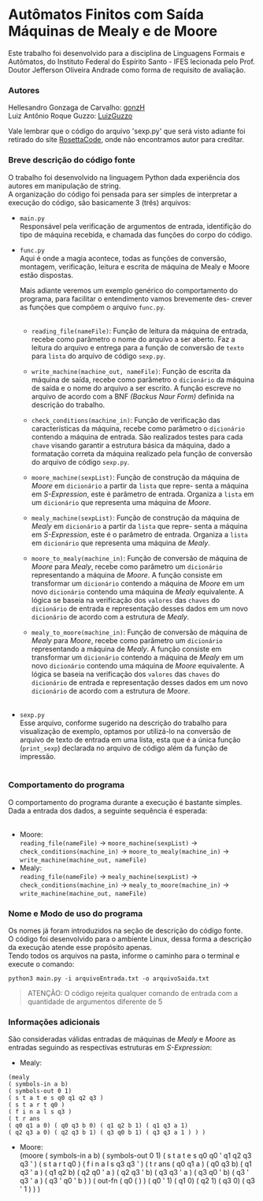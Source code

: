 # Autômatos Finitos com Saída<br>Máquinas de Mealy e de Moore
Este trabalho foi desenvolvido para a disciplina de Linguagens Formais e Autômatos, do Instituto Federal do Espírito Santo - IFES lecionada pelo Prof. Doutor Jefferson Oliveira Andrade como forma de requisito de avaliação.

### Autores
Hellesandro Gonzaga de Carvalho: [gonzH](https://github.com/gonzH)<br>
Luiz Antônio Roque Guzzo: [LuizGuzzo](https://github.com/LuizGuzzo)<br>

Vale lembrar que o código do arquivo 'sexp.py' que será visto adiante foi retirado do site [RosettaCode](http://rosettacode.org/wiki/S-Expressions#Python), onde não encontramos autor para creditar.

### Breve descrição do código fonte
O trabalho foi desenvolvido na linguagem Python dada experiência dos autores em manipulação de string.<br>
A organização do código foi pensada para ser simples de interpretar a execução do código, são basicamente 3 (três) arquivos:<br>
* `main.py`<br>
    Responsável pela verificação de argumentos de entrada, identifição do tipo de máquina recebida, e chamada das funções do
    corpo do código.<br>
* `func.py`<br>
    Aqui é onde a magia acontece, todas as funções de conversão, montagem, verificação, leitura e escrita de máquina de Mealy
    e Moore estão dispostas.<br>
    
    Mais adiante veremos um exemplo genérico do comportamento do programa, para facilitar o entendimento vamos brevemente des-
    crever as funções que compõem o arquivo `func.py`.<br><br>
    
    * `reading_file(nameFile)`: Função de leitura da máquina de entrada, recebe como parâmetro o nome do arquivo a ser aberto.
    Faz a leitura do arquivo e entrega para a função de conversão de `texto` para `lista` do arquivo de código `sexp.py`.<br>
    
    * `write_machine(machine_out, nameFile)`: Função de escrita da máquina de saída, recebe como parâmetro o `dicionário` da
    máquina de saída e o nome do arquivo a ser escrito. A função escreve no arquivo de acordo com a BNF <i>(Backus Naur
    Form)</i> definida na descrição do trabalho.<br>
    
    * `check_conditions(machine_in)`: Função de verificação das características da máquina, recebe como parâmetro o `dicionário`
    contendo a máquina de entrada. São realizados testes para cada `chave` visando garantir a estrutura básica da máquina, dado
    a formatação correta da máquina realizado pela função de conversão do arquivo de código `sexp.py`.<br>
    
    * `moore_machine(sexpList)`: Função de construção da máquina de <i>Moore</i> em `dicionário` a partir da `lista` que repre-
    senta a máquina em <i>S-Expression</i>, este é parâmetro de entrada. Organiza a `lista` em um `dicionário` que representa
    uma máquina de <i>Moore</i>.<br>
    
    * `mealy_machine(sexpList)`: Função de construção da máquina de <i>Mealy</i> em `dicionário` a partir da `lista` que repre-
    senta a máquina em <i>S-Expression</i>, este é o parâmetro de entrada. Organiza a `lista` em `dicionário` que representa 
    uma máquina de <i>Mealy</i>.<br>
    
    * `moore_to_mealy(machine_in)`: Função de conversão de máquina de <i>Moore</i> para <i>Mealy</i>, recebe como parâmetro um
    `dicionário` representando a máquina de <i>Moore</i>. A função consiste em transformar um `dicionário` contendo a máquina de
    <i>Moore</i> em um novo `dicionário` contendo uma máquina de <i>Mealy</i> equivalente. A lógica se baseia na verificação dos
    `valores` das `chaves` do `dicionário` de entrada e representação desses dados em um novo `dicionário` de acordo com a
    estrutura de <i>Mealy</i>.<br>
    
    * `mealy_to_moore(machine_in)`: Função de conversão de máquina de <i>Mealy</i> para <i>Moore</i>, recebe como parâmetro um
    `dicionário` representando a máquina de <i>Mealy</i>. A função consiste em transformar um `dicionário` contendo a máquina de
    <i>Mealy</i> em um novo `dicionário` contendo uma máquina de <i>Moore</i> equivalente. A lógica se baseia na verificação dos
    `valores` das `chaves` do `dicionário` de entrada e representação desses dados em um novo `dicionário` de acordo com a
    estrutura de <i>Moore</i>.<br><br>
    
* `sexp.py`<br>
    Esse arquivo, conforme sugerido na descrição do trabalho para visualização de exemplo, optamos por utilizá-lo na conversão
    de arquivo de texto de entrada em uma lista, esta que é a única função (`print_sexp`) declarada no arquivo de código além da
    função de impressão.<br><br>
    
### Comportamento do programa
O comportamento do programa durante a execução é bastante simples. <br>
Dada a entrada dos dados, a seguinte sequência é esperada:<br><br>

* Moore: <br>
`reading_file(nameFile)` -> `moore_machine(sexpList)` -> `check_conditions(machine_in)` -> `moore_to_mealy(machine_in)` -> `write_machine(machine_out, nameFile)`<br>
* Mealy: <br>
`reading_file(nameFile)` -> `mealy_machine(sexpList)` -> `check_conditions(machine_in)` -> `mealy_to_moore(machine_in)` -> `write_machine(machine_out, nameFile)`<br>

### Nome e Modo de uso do programa
Os nomes já foram introduzidos na seção de descrição do código fonte.<br>
O código foi desenvolvido para o ambiente Linux, dessa forma a descrição da execução atende esse propósito apenas.<br>
Tendo todos os arquivos na pasta, informe o caminho para o terminal e execute o comando:<br>
```
python3 main.py -i arquivoEntrada.txt -o arquivoSaida.txt
```
>ATENÇÃO: O código rejeita qualquer comando de entrada com a quantidade de argumentos diferente de 5

### Informações adicionais
São consideradas válidas entradas de máquinas de <i>Mealy</i> e <i>Moore</i> as entradas seguindo as respectivas estruturas em
<i>S-Expression</i>: <br>

* Mealy: <br>
```
(mealy
( symbols-in a b)
( symbols-out 0 1)
( s t a t e s q0 q1 q2 q3 )
( s t a r t q0 )
( f i n a l s q3 )
( t r ans
( q0 q1 a 0) ( q0 q3 b 0) ( q1 q2 b 1) ( q1 q3 a 1)
( q2 q3 a 0) ( q2 q3 b 1) ( q3 q0 b 1) ( q3 q3 a 1 ) ) )
```
* Moore: <br>
(moore
( symbols-in a b)
( symbols-out 0 1)
( s t a t e s q0 q0 ' q1 q2 q3 q3 ' )
( s t a r t q0 )
( f i n a l s q3 q3 ' )
( t r ans
( q0 q1 a ) ( q0 q3 b) ( q1 q3 ' a ) ( q1 q2 b)
( q2 q0 ' a ) ( q2 q3 ' b) ( q3 q3 ' a ) ( q3 q0 ' b)
( q3 ' q3 ' a ) ( q3 ' q0 ' b ) )
( out-fn
( q0 ( ) ) ( q0 ' 1) ( q1 0)
( q2 1) ( q3 0) ( q3 ' 1 ) ) )
